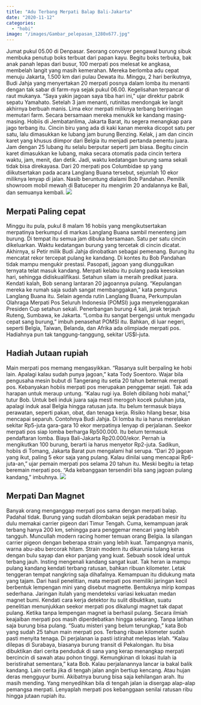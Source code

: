```yaml
---
title: "Adu Terbang Merpati Balap Bali-Jakarta"
date: "2020-11-12"
categories: 
  - "hobi"
image: "/images/Gambar_pelepasan_1280x677.jpg"
---
```


Jumat pukul 05.00 di Denpasar. Seorang convoyer pengawal burung sibuk membuka penutup boks terbuat dari papan kayu. Begitu boks terbuka, bak anak panah lepas dari busur, 100 merpati pos melesat ke angkasa, membelah langit yang masih kemerahan. Mereka berlomba adu cepat menuju Jakarta, 1.500 km dari pulau Dewata itu. Minggu, 2 hari berikutnya, Budi Jahja yang menyertakan 20 merpati posnya dalam lomba itu menanti dengan tak sabar di farm-nya sejak pukul 06.00. Kegelisahan terpancar di raut mukanya. “Saya yakin jagoan saya tiba hari ini,” ujar direktur pabrik sepatu Yamahato. Setelah 3 jam menanti, rutinitas mendongak ke langit akhirnya berbuah manis. Lima ekor merpati miliknya terbang beriringan memutari farm. Secara bersamaan mereka menukik ke kandang masing-masing. Hobiis di Jembatanlima, Jakarta Barat, itu segera menangkap para jago terbang itu. Cincin biru yang ada di kaki kanan mereka dicopot satu per satu, lalu dimasukkan ke lubang jam burung Benzing. Kelak, j am dan cincin karet yang khusus diimpor dari Belgia itu menjadi pertanda penentu juara. Jam dengan 25 lubang itu selalu berputar seperti jam biasa. Begitu cincin karet dimasukkan ke lubang, maka secara otomatis pada cincin tertera waktu, jam, menit, dan detik. Jadi, waktu kedatangan burung sama sekali tidak bisa direkayasa. Dari 20 merpati pos Columbidae sp yang diikutsertakan pada acara Langlang Buana tersebut, sejumlah 10 ekor miliknya lenyap di jalan. Nasib beruntung dialami Bob Pandahan. Pemilik showroom mobil mewah di Batuceper itu mengirim 20 andalannya ke Bali, dan semuanya kembali. [![](/images/adu-Merpati-Balap.jpg)](http://localhost/mitra/wp-content/uploads/2020/11/adu-Merpati-Balap.jpg)

## Merpati Paling cepat

Minggu itu pula, pukul 8 malam 16 hobiis yang mengikutsertakan merpatinya berkumpul di markas Langlang Buana sambil menenteng jam burung. Di tempat itu semua jam dibuka bersamaan. Satu per satu cincin dikeluarkan. Waktu kedatangan burung yang tercetak di cincin dicatat. Akhirnya, si Petir milik Budi Jahja dinobatkan sebagai pemenang. Burung itu mencatat rekor tercepat pulang ke kandang. Di kontes itu Bob Pandahan tidak mampu mengukir prestasi. Pasopati, jagoan yang diunggulkan ternyata telat masuk kandang. Merpati kelabu itu pulang pada keesokan hari, sehingga didiskualifikasi. Setahun silam ia meraih predikat juara. Kendati kalah, Bob senang lantaran 20 jagoannya pulang. “Kepulangan mereka ke rumah saja sudah sangat membanggakan,” kata pengurus Langlang Buana itu. Selain agenda rutin Langlang Buana, Perkumpulan Olahraga Merpati Pos Seluruh Indonesia (POMSI) juga menyelenggarakan Presiden Cup setahun sekali. Penerbangan burung 4 kali, jarak terjauh Ruteng, Sumbawa, ke Jakarta. “Lomba itu sangat bergengsi untuk mengadu cepat sang burung,” imbuh penasehat POMSI itu. Bahkan, di luar negeri, seperti Belgia, Taiwan, Belanda, dan Afrika ada olimpiade merpati pos. Hadiahnya pun tak tanggung-tanggung, sekitar US$l-juta.

## Hadiah Jutaan rupiah

Main merpati pos memang mengasyikkan. “Rasanya sulit berpaling ke hobi lain. Apalagi kalau sudah punya jagoan,” kata Tody Soentoro. Wajar bila pengusaha mesin bubut di Tangerang itu setia 20 tahun beternak merpati pos. Kebanyakan hobiis merpati pos merupakan penggemar sejati. Tak ada harapan untuk meraup untung. “Kalau rugi iya. Boleh dibilang hobi mahal,” tutur Bob. Untuk beli induk juara saja mesti merogoh kocek puluhan juta, apalagi induk asal Belgia hingga ratusan juta. Itu belum termasuk biaya perawatan, seperti pakan, obat, dan tenaga kerja. Risiko hilang besar, bisa mencapai separuh. Contohnya Budi Jahja. Di lomba itu ia harus merelakan sekitar Rp5-juta gara-gara 10 ekor merpatinya lenyap di perjalanan. Seekor merpati pos siap lomba berharga Rp500.000. Itu belum termasuk pendaftaran lomba. Biaya Bali-Jakarta Rp20.000/ekor. Pernah ia mengikutkan 100 burung, berarti ia harus menyetor Rp2-juta. Sadikun, hobiis di Tomang, Jakarta Barat pun mengalami hal serupa. “Dari 20 jagoan yang ikut, paling 5 ekor saja yang pulang. Kalau dinilai uang mencapai Rp6-juta-an,” ujar pemain merpati pos selama 20 tahun itu. Meski begitu ia tetap beremain merpati pos. “Ada kebanggaan tersendiri bila sang jagoan pulang kandang,” imbuhnya. [![](/images/Merpati-Balap.jpg)](http://localhost/mitra/wp-content/uploads/2020/11/Merpati-Balap.jpg)

## Merpati Dan Magnet

Banyak orang menganggap merpati pos sama dengan merpati balap. Padahal tidak. Burung yang sudah dilombakan sejak peradaban mesir itu dulu memakai carrier pigeon dari Timur Tengah. Cuma, kemampuan jarak terbang hanya 200 km, sehingga para penggemar mencari yang lebih tangguh. Muncullah modern racing homer temuan orang Belgia. Ia silangan carrier pigeon dengan beberapa strain yang lebih kuat. Tampangnya manis, warna abu-abu bercorak hitam. Strain modern itu dikarunia tulang keras dengan bulu sayap dan ekor panjang yang kuat. Sebuah sosok ideal untuk terbang jauh. Insting mengenali kandang sangat kuat. Tak heran ia mampu pulang kandang kendati terbang ratusan, bahkan ribuan kilometer. Letak tenggeran tempat nangkring saja dihafalnya. Kemampuan itu didukung mata yang tajam. Dari hasil penelitian, mata merpati pos memiliki jaringan kecil berbentuk lempengan mini yang disebut magnette. Bentuknya mirip kompas sederhana. Jaringan itulah yang mendeteksi variasi kekuatan medan magnet bumi. Kendati cara kerja detektor itu sulit dibuktikan, suatu penelitian menunjukkan seekor merpati pos dikalungi magnet tak dapat pulang. Ketika tanpa lempengan magnet ia berhasil pulang. Secara ilmiah keajaiban merpati pos masih diperdebatkan hingga sekarang. Tanpa latihan saja burung bisa pulang. “Suatu misteri yang belum terungkap,” kata Bob yang sudah 25 tahun main merpati pos. Terbang ribuan kilometer sudah pasti menyita tenaga. Di perjalanan ia pasti istirahat melepas lelah. “Kalau dilepas di Surabaya, biasanya burung transit di Pekalongan. Itu bisa dibuktikan dari cerita penduduk di sana yang kerap menangkap merpati bercincin di sawah atau pohon tinggi. Kemungkinan di lokasi itulah ia beristirahat sementara,” kata Bob. Kalau perjalanannya lancar ia bakal balik kandang. Lain cerita jika di tengah jalan angin bertiup kencang. Atau hujan deras mengguyur bumi. Akibatnya burung bisa saja kehilangan arah. Itu masih mending. Yang menyedihkan bila di tengah jalan ia disergap alap-alap pemangsa merpati. Lenyaplah merpati pos kebanggaan senilai ratusan ribu hingga jutaan rupiah itu.
